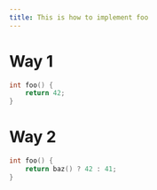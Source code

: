 ```yaml
---
title: This is how to implement foo
---
```


# Way 1

```c
int foo() {
    return 42;
}
```

# Way 2

```c
int foo() {
    return baz() ? 42 : 41;
}
```
